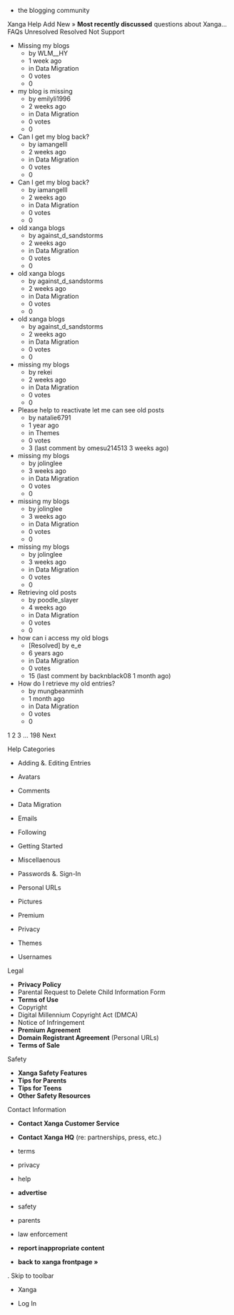 *   the blogging community

Xanga Help Add New » **Most recently discussed** questions about Xanga… FAQs Unresolved Resolved Not Support

*   Missing my blogs
    *   by WLM\_\_HY
    *   1 week ago
    *   in Data Migration
    *   0 votes
    *   0
*   my blog is missing
    *   by emilyli1996
    *   2 weeks ago
    *   in Data Migration
    *   0 votes
    *   0
*   Can I get my blog back?
    *   by iamangelll
    *   2 weeks ago
    *   in Data Migration
    *   0 votes
    *   0
*   Can I get my blog back?
    *   by iamangelll
    *   2 weeks ago
    *   in Data Migration
    *   0 votes
    *   0
*   old xanga blogs
    *   by against\_d\_sandstorms
    *   2 weeks ago
    *   in Data Migration
    *   0 votes
    *   0
*   old xanga blogs
    *   by against\_d\_sandstorms
    *   2 weeks ago
    *   in Data Migration
    *   0 votes
    *   0
*   old xanga blogs
    *   by against\_d\_sandstorms
    *   2 weeks ago
    *   in Data Migration
    *   0 votes
    *   0
*   missing my blogs
    *   by rekei
    *   2 weeks ago
    *   in Data Migration
    *   0 votes
    *   0
*   Please help to reactivate let me can see old posts
    *   by natalie6791
    *   1 year ago
    *   in Themes
    *   0 votes
    *   3 (last comment by omesu214513 3 weeks ago)
*   missing my blogs
    *   by jolinglee
    *   3 weeks ago
    *   in Data Migration
    *   0 votes
    *   0
*   missing my blogs
    *   by jolinglee
    *   3 weeks ago
    *   in Data Migration
    *   0 votes
    *   0
*   missing my blogs
    *   by jolinglee
    *   3 weeks ago
    *   in Data Migration
    *   0 votes
    *   0
*   Retrieving old posts
    *   by poodle\_slayer
    *   4 weeks ago
    *   in Data Migration
    *   0 votes
    *   0
*   how can i access my old blogs
    *   \[Resolved\] by e\_e
    *   6 years ago
    *   in Data Migration
    *   0 votes
    *   15 (last comment by backnblack08 1 month ago)
*   How do I retrieve my old entries?
    *   by mungbeanminh
    *   1 month ago
    *   in Data Migration
    *   0 votes
    *   0

1 2 3 ... 198 Next

Help Categories

*   Adding &. Editing Entries
*   Avatars
*   Comments
*   Data Migration
*   Emails
*   Following
*   Getting Started
*   Miscellaenous

*   Passwords &. Sign-In
*   Personal URLs
*   Pictures
*   Premium
*   Privacy
*   Themes
*   Usernames

Legal

*   **Privacy Policy**
*   Parental Request to Delete Child Information Form
*   **Terms of Use**
*   Copyright
*   Digital Millennium Copyright Act (DMCA)
*   Notice of Infringement
*   **Premium Agreement**
*   **Domain Registrant Agreement** (Personal URLs)
*   **Terms of Sale**

Safety

*   **Xanga Safety Features**
*   **Tips for Parents**
*   **Tips for Teens**
*   **Other Safety Resources**

Contact Information

*   **Contact Xanga Customer Service**
*   **Contact Xanga HQ** (re: partnerships, press, etc.)

*   terms
*   privacy
*   help
*   **advertise**

*   safety
*   parents
*   law enforcement
*   **report inappropriate content**

*   **back to xanga frontpage »**

<img src="http://pixel.quantserve.com/pixel/p-87h-iNOVooym2.gif" style="display: none" height="1" width="1" alt="Quantcast"/>. Skip to toolbar

*   Xanga

*   Log In
